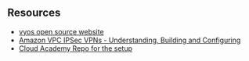 
## Resources
- [vyos open source website](https://vyos.io/)
- [Amazon VPC IPSec VPNs - Understanding, Building and Configuring](https://www.youtube.com/watch?v=8FOvH5y9c2U)
- [Cloud Academy Repo for the setup](https://github.com/cloudacademy/aws-cloudformation)
